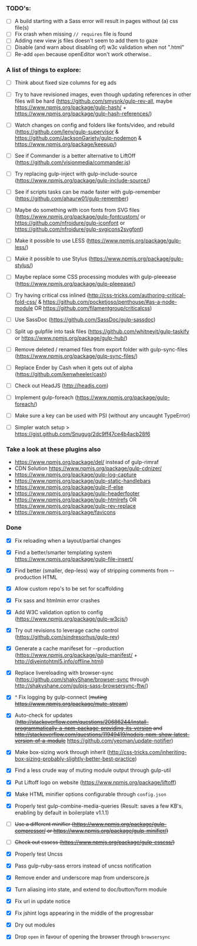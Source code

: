 ### TODO's:

  - [ ] A build starting with a Sass error will result in pages without (a) css file(s)
  - [ ] Fix crash when missing `// requires` file is found 
  - [ ] Adding new view js files doesn't seem to add them to gaze
  - [ ] Disable (and warn about disabling of) w3c validation when not ".html"
  - [ ] Re-add `open` because openEditor won't work otherwise..

### A list of things to explore:

  - [ ] Think about fixed size columns for eg ads
  - [ ] Try to have revisioned images, even though updating references in other files will be hard (https://github.com/smysnk/gulp-rev-all, maybe https://www.npmjs.org/package/gulp-hash/ + https://www.npmjs.org/package/gulp-hash-references/)
  - [ ] Watch changes on config and folders like fonts/video, and rebuild (https://github.com/leny/gulp-supervisor & https://github.com/JacksonGariety/gulp-nodemon & https://www.npmjs.org/package/keepup/)
  - [ ] See if Commander is a better alternative to LiftOff (https://github.com/visionmedia/commander.js)
  - [ ] Try replacing gulp-inject with gulp-include-source (https://www.npmjs.org/package/gulp-include-source/)
  - [ ] See if scripts tasks can be made faster with gulp-remember (https://github.com/ahaurw01/gulp-remember)
  - [ ] Maybe do something with icon fonts from SVG files (https://www.npmjs.org/package/gulp-fontcustom/ or https://github.com/nfroidure/gulp-iconfont or https://github.com/nfroidure/gulp-svgicons2svgfont)
  - [ ] Make it possible to use LESS (https://www.npmjs.org/package/gulp-less/)
  - [ ] Make it possible to use Stylus (https://www.npmjs.org/package/gulp-stylus/)
  - [ ] Maybe replace some CSS processing modules with gulp-pleeease (https://www.npmjs.org/package/gulp-pleeease/)
  - [ ] Try having critical css inlined (http://css-tricks.com/authoring-critical-fold-css/ & https://github.com/pocketjoso/penthouse/#as-a-node-module OR https://github.com/filamentgroup/criticalcss)
  - [ ] Use SassDoc (https://github.com/SassDoc/gulp-sassdoc)
  - [ ] Split up gulpfile into task files (https://github.com/whitneyit/gulp-taskify or https://www.npmjs.org/package/gulp-hub/)
  - [ ] Remove deleted / renamed files from export folder with gulp-sync-files (https://www.npmjs.org/package/gulp-sync-files/)
  - [ ] Replace Ender by Cash when it gets out of alpha (https://github.com/kenwheeler/cash)
  - [ ] Check out HeadJS (http://headjs.com)
  - [ ] Implement gulp-foreach (https://www.npmjs.org/package/gulp-foreach/)
  - [ ] Make sure a key can be used with PSI (without any uncaught TypeError)
  - [ ] Simpler watch setup > https://gist.github.com/Snugug/2dc9ff47ce4b4acb28f6


  ### Take a look at these plugins also

  - https://www.npmjs.org/package/del/ instead of gulp-rimraf
  - CDN Solution https://www.npmjs.org/package/gulp-cdnizer/
  - https://www.npmjs.org/package/gulp-log-capture
  - https://www.npmjs.org/package/gulp-static-handlebars
  - https://www.npmjs.org/package/gulp-if-else
  - https://www.npmjs.org/package/gulp-headerfooter
  - https://www.npmjs.org/package/gulp-htmlrefs OR https://www.npmjs.org/package/gulp-rev-replace
  - https://www.npmjs.org/package/favicons

### Done

  - [x] Fix reloading when a layout/partial changes
  - [x] Find a better/smarter templating system https://www.npmjs.org/package/gulp-file-insert/
  - [x] Find better (smaller, dep-less) way of stripping comments from --production HTML
  - [x] Allow custom repo's to be set for scaffolding
  - [x] Fix sass and htmlmin error crashes
  - [x] Add W3C validation option to config (https://www.npmjs.org/package/gulp-w3cjs/)
  - [x] Try out revisions to leverage cache control (https://github.com/sindresorhus/gulp-rev)
  - [x] Generate a cache manifeset for --production (https://www.npmjs.org/package/gulp-manifest/ + http://diveintohtml5.info/offline.html)
  - [x] Replace livereloading with browser-sync (https://github.com/shakyShane/browser-sync through http://shakyshane.com/gulpjs-sass-browsersync-ftw/)
  - [x] ^ Fix logging by gulp-connect (~~muting https://www.npmjs.org/package/mute-stream~~)
  - [x] Auto-check for updates (~~http://stackoverflow.com/questions/20686244/install-programmatically-a-npm-package-providing-its-version and http://stackoverflow.com/questions/11949419/nodejs-npm-show-latest-version-of-a-module~~ https://github.com/yeoman/update-notifier)
  - [x] Make box-sizing work through inherit (http://css-tricks.com/inheriting-box-sizing-probably-slightly-better-best-practice)
  - [x] Find a less crude way of muting module output through gulp-util
  - [x] Put Liftoff logo on website (https://www.npmjs.org/package/liftoff)
  - [x] Make HTML minifier options configurable through `config.json`
  - [x] Properly test gulp-combine-media-queries (Result: saves a few KB's, enabling by default in boilerplate v1.1.1)
  - [ ] ~~Use a different minifier (https://www.npmjs.org/package/gulp-compressor/ or https://www.npmjs.org/package/gulp-minifier/)~~
  - [ ] ~~Check out csscss (https://www.npmjs.org/package/gulp-csscss/)~~
  - [x] Properly test Uncss
  - [x] Pass gulp-ruby-sass errors instead of uncss notification
  - [x] Remove ender and underscore map from underscore.js
  - [x] Turn aliasing into state, and extend to doc/button/form module
  - [x] Fix url in update notice
  - [x] Fix jshint logs appearing in the middle of the progressbar
  - [x] Dry out modules
  - [x] Drop `open` in favour of opening the browser through `browsersync`
  